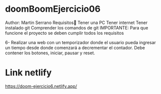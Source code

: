 # doomBoomEjercicio06
 
Author: Martin Serrano
Requisitos👀 
Tener una PC 
Tener internet 
Tener instalado git 
Comprender los comandos de git 
IMPORTANTE: Para que funcione el proyecto se deben cumplir todos los requisitos

6- Realizar una web con un temporizador donde el usuario pueda ingresar un tiempo desde donde comenzará a decrementar el contador. Debe contener los botones, iniciar, pausar y reset. 

# Link netlify
https://doom-ejercicio6.netlify.app/
